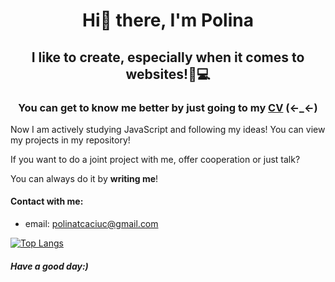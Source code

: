 <h1 align="center">Hi👋 there, I'm Polina</h1>



<h2 align="center">I like to create, especially when it comes to websites!👾💻</h2>
<h3 align="center">You can get to know me better by just going to my <a href="/" target="_blank">CV</a> (←_←)</h3>

Now I am actively studying JavaScript and following my ideas! You can view my projects in my repository!

If you want to do a joint project with me, offer cooperation or just talk?

You can always do it by **writing me**!
#### Contact with me:
* email: [polinatcaciuc@gmail.com](mailto:polinatcaciuc@gmail.com)


[![Top Langs](https://github-readme-stats.vercel.app/api/top-langs/?username=polinatcaciuc&langs_count=8)](https://github.com/anuraghazra/github-readme-stats)

##### Have a good day:)
